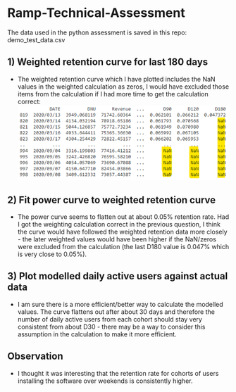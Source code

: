 # Ramp-Technical-Assessment

The data used in the python assessment is saved in this repo: demo_test_data.csv

## 1) Weighted retention curve for last 180 days
 - The weighted retention curve which I have plotted includes the NaN values in the weighted calculation as zeros, I would have excluded those items from the calculation if I had more time to get the calculation correct:
![alt text](https://github.com/SarahGraceMaclean/Ramp-Technical-Assessment/blob/main/Matrix.png)
  
## 2) Fit power curve to weighted retention curve
 - The power curve seems to flatten out at about 0.05% retention rate. Had I got the weighting calculation correct in the previous question, I think the curve would have followed the weighted retention data more closely - the later weighted values would have been higher if the NaN/zeros were excluded from the calculation (the last D180 value is 0.047% which is very close to 0.05%).
 
## 3) Plot modelled daily active users against actual data
- I am sure there is a more efficient/better way to calculate the modelled values. The curve flattens out after about 30 days and therefore the number of daily active users from each cohort should stay very consistent from about D30 - there may be a way to consider this assumption in the calculation to make it more efficient. 

## Observation
- I thought it was interesting that the retention rate for cohorts of users installing the software over weekends is consistently higher. 
